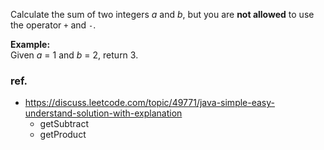 <div>
<p>Calculate the sum of two integers <i>a</i> and <i>b</i>, but you are <b>not allowed</b> to use the operator <code>+</code> and <code>-</code>.
</p>

<p><b>Example:</b><br>
Given <i>a</i> = 1 and <i>b</i> = 2, return 3.
</p>
</div>

### ref.
- https://discuss.leetcode.com/topic/49771/java-simple-easy-understand-solution-with-explanation
  - getSubtract
  - getProduct
